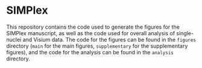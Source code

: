 # SIMPlex

This repository contains the code used to generate the figures for the SIMPlex manuscript, as well as the code used for overall analysis of single-nuclei and Visium data. The code for the figures can be found in the `figures` directory (`main` for the main figures, `supplementary` for the supplementary figures), and the code for the analysis can be found in the `analysis` directory.
